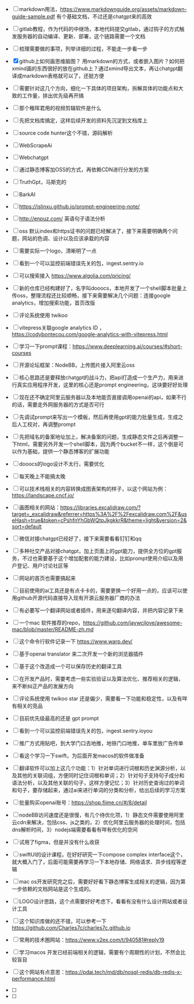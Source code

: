 
- [ ] markdown用法，https://www.markdownguide.org/assets/markdown-guide-sample.pdf 有个基础文档，不过还是chatgpt来的高效
- [ ] gitlab教程，作为代码的中继场，本地代码提交gitlab，通过钩子的方式触发服务器的自动编译、更新、部署，这个链路需要一个文档
- [ ] 梳理需要做的事项，列举详细的过程，不能走一步看一步
- [x] github上如何画思维脑图？ 用markdown的方式，或者嵌入图片？如何把xmind画的东西很好的放在github上？通过xmind导出文本，再让chatgpt翻译成markdown表格就可以了，还挺方便
- [ ] 需要针对这几个方向，细化一下具体的项目架构，拆解具体的功能点和大致的工作量，排出优先级再开搞
- [ ] 那个稚晖君用的视频剪辑软件是什么
- [ ] 先把文档库搞定，这样后续开发的资料先沉淀到文档库上
- [ ] source code hunter这个不错，源码解析
- [ ] WebScrapeAi
- [ ] Webchatgpt
- [ ] 通过静态博客加OSS的方式，再依赖CDN进行分发的方案
- [ ] TruthGpt，马斯克的
- [ ] BarkAI
- [ ] https://islinxu.github.io/prompt-engineering-note/
- [ ] http://enpuz.com/ 英语句子语法分析
- [ ] oss 默认index和https证书的问题已经解决了，接下来需要明确两个问题，网站的色调、设计以及应该承载的内容
- [ ] 需要实际一个logo，清晰明了一点
- [ ] 看到一个可以监控前端错误先关的包，ingest.sentry.io
- [ ] 可以搜索接入 https://www.algolia.com/pricing/
- [ ] 新的仓库已经构建好了，名字叫dooocs，本地开发了一个shell脚本批量上传oss，整理流程还比较顺畅，接下来需要解决几个问题：连接google analytics，增加搜索功能，首页改版
- [ ] 评论系统使用 twikoo
- [ ] vitepress关联google analytics ID ，https://codybontecou.com/google-analytics-with-vitepress.html
- [ ] 学习一下prompt课程：https://www.deeplearning.ai/courses/#short-courses
- [ ] 开源论坛框架：NodeBB，上传图片接入阿里云oss
- [ ] 核心思路还是要释放chatgpt的战斗力，把api打造成一个生产力，用来进行真实应用程序开发，这里的核心还是prompt engineering，这块要好好处理
- [ ] 现在还不确定阿里云服务器以及本地能否直接调用openai的api，如果不行的话，需要走外网服务器的方式是否可行
- [ ] 先调试prompt来写出一个模板，然后再使用gpt的能力批量生成，生成之后人工校对，再调整prompt
- [ ] 先把域名的备案地址加上，解决备案的问题，生成静态文件之后再调整一下html，需要另外开发一个shell脚本，因为两个bucket不一样，这个倒是可以作为基础，提供一个静态博客的扩展功能
- [ ] dooocs的logo设计不太行，需要优化
- [ ] 每天晚上不能搞太晚
- [ ] 可以技术栈相关的内容转换成图表架构的样子，以这个网站为例：https://landscape.cncf.io/
- [ ] 画图相关的网站：https://libraries.excalidraw.com/?target=_excalidraw&referrer=https%3A%2F%2Fexcalidraw.com%2F&useHash=true&token=cPshfnYhGbWQtpJkgkkrR&theme=light&version=2&sort=default
- [ ] 微信对接chatgpt已经好了，接下来需要看看钉钉和qq
- [ ] 多种社交产品对接chatgpt，加上页面上的gpt能力，提供全方位的gpt服务，不过也需要基于这个增加配套的能力建设，比如prompt使用介绍以及用户登记、用户讨论社区等
- [ ] 网站的首页也需要搞起来
- [ ] 目前使用的ai工具还是有点卡卡的，需要更换一个好用一点的，应该可以使用github开源代码直接导入现有开源云服务器厂商的办法
- [ ] 有必要写一个翻译网站或者插件，用来逐句翻译内容，并把内容记录下来
- [ ] 一个mac 软件推荐的repo，https://github.com/jaywcjlove/awesome-mac/blob/master/README-zh.md
- [ ] 这个命令行软件记录一下 https://www.warp.dev/
- [ ] 基于openai translator 来二次开发一个新的浏览器插件
- [ ] 基于这个改造成一个可以保存历史的翻译工具
- [ ] 在开发产品时，需要考虑一些实验验证以及算法优化、推荐相关的逻辑，来不断纠正产品的发展方向
- [ ] 评论系统使用 twikoo star 还是偏少，需要看一下功能和稳定性，以及有咩有相关的竞品
- [ ] 目前优先级最高的还是 gpt prompt

- [ ] 看到一个可以监控前端错误先关的包，ingest.sentry.ioyou
- [ ] 推广方式用贴吧，到大学门口去地推，地铁门口地推，单车里放广告传单
- [ ] 看这个学习一下swift，为后面开发macos的软件做准备
- [ ] 翻译软件可以加上这几个功能：1）针对单词进行词根和历史渊源分析，以及其他的关联词组，方便同时记住词根和单词；2）针对句子支持句子成分和语法分析，以及其他关联的句子，这样方便记忆；3）针对历史查询过的单词和句子，要存储起来，通过ai来进行单词的分类和分析，给出后续的学习方案
- [ ] 批量购买openai账号：https://shop.fiime.cn/#/8/detail
- [ ] nodeBB访问速度还是很慢，有几个待优化项，1）静态文件需要使用阿里云cdn来解决，包括css、js之类的，2）优化阿里云服务器的处理时间，包括dns解析时间，3）nodejs端需要看看有咩有优化的空间
- [ ] 试用了figma，但是并没有什么收获
- [ ] swiftUI的设计课程，在好好研究一下compose complex interface这个，就大概入门了，后面可能需要再学习一下本地存储、网络请求、异步线程等逻辑
- [ ] mac os开发研究完之后，需要好好看下静态博客生成相关的逻辑，因为第一步依赖的文档网站是这个生成的。
- [ ] LOGO设计思路，这个点需要好好考虑下，看看有没有什么设计网站或者设计工具
- [ ] 这个知识库做的还不错，可以参考一下 https://github.com/Charles7c/charles7c.github.io
- [ ] 常用的技术圈网站：https://www.v2ex.com/t/940581#reply19
- [ ] 学习macos 开发已经前端相关的逻辑，需要有个周期性的计划，不然会比较盲目
- [ ] 这个网站有点意思：https://pdai.tech/md/db/nosql-redis/db-redis-x-performance.html
- [ ] 
- [ ] 
